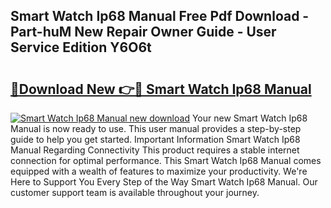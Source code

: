 ## Smart Watch Ip68 Manual Free Pdf Download - Part-huM New Repair Owner Guide - User Service Edition Y6O6t

# <h2><a href="http://bc20467.oget.top/?id=Smart+Watch+Ip68+Manual">🔗Download New 👉🔴 Smart Watch Ip68 Manual</a></h2>

[![Smart Watch Ip68 Manual new download](https://i.imgur.com/5g1atiW.png)](http://bc20467.oget.top/?id=Smart+Watch+Ip68+Manual)
Your new Smart Watch Ip68 Manual is now ready to use. This user manual provides a step-by-step guide to help you get started. Important Information Smart Watch Ip68 Manual Regarding Connectivity This product requires a stable internet connection for optimal performance. This Smart Watch Ip68 Manual comes equipped with a wealth of features to maximize your productivity. We're Here to Support You Every Step of the Way Smart Watch Ip68 Manual. Our customer support team is available throughout your journey.
